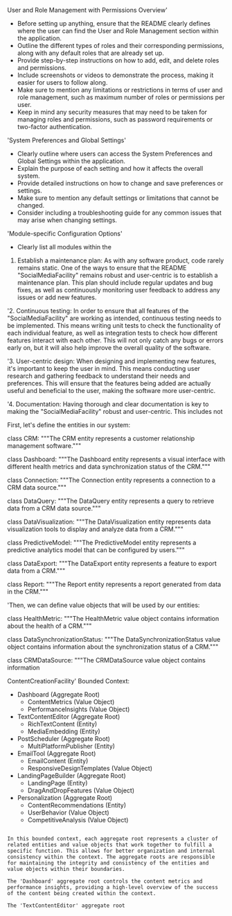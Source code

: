 User and Role Management with Permissions Overview'
- Before setting up anything, ensure that the README clearly defines where the user can find the User and Role Management section within the application.
- Outline the different types of roles and their corresponding permissions, along with any default roles that are already set up.
- Provide step-by-step instructions on how to add, edit, and delete roles and permissions.
- Include screenshots or videos to demonstrate the process, making it easier for users to follow along.
- Make sure to mention any limitations or restrictions in terms of user and role management, such as maximum number of roles or permissions per user.
- Keep in mind any security measures that may need to be taken for managing roles and permissions, such as password requirements or two-factor authentication.

'System Preferences and Global Settings'
- Clearly outline where users can access the System Preferences and Global Settings within the application.
- Explain the purpose of each setting and how it affects the overall system.
- Provide detailed instructions on how to change and save preferences or settings.
- Make sure to mention any default settings or limitations that cannot be changed.
- Consider including a troubleshooting guide for any common issues that may arise when changing settings.

'Module-specific Configuration Options'
- Clearly list all modules within the

1. Establish a maintenance plan:
As with any software product, code rarely remains static. One of the ways to ensure that the README "SocialMediaFacility" remains robust and user-centric is to establish a maintenance plan. This plan should include regular updates and bug fixes, as well as continuously monitoring user feedback to address any issues or add new features.

'2. Continuous testing:
In order to ensure that all features of the "SocialMediaFacility" are working as intended, continuous testing needs to be implemented. This means writing unit tests to check the functionality of each individual feature, as well as integration tests to check how different features interact with each other. This will not only catch any bugs or errors early on, but it will also help improve the overall quality of the software.

'3. User-centric design:
When designing and implementing new features, it's important to keep the user in mind. This means conducting user research and gathering feedback to understand their needs and preferences. This will ensure that the features being added are actually useful and beneficial to the user, making the software more user-centric.

'4. Documentation:
Having thorough and clear documentation is key to making the "SocialMediaFacility" robust and user-centric. This includes not

First, let's define the entities in our system:

class CRM:
    """The CRM entity represents a customer relationship management software."""

class Dashboard:
    """The Dashboard entity represents a visual interface with different health metrics and data synchronization status of the CRM."""

class Connection:
    """The Connection entity represents a connection to a CRM data source."""

class DataQuery:
    """The DataQuery entity represents a query to retrieve data from a CRM data source."""

class DataVisualization:
    """The DataVisualization entity represents data visualization tools to display and analyze data from a CRM."""

class PredictiveModel:
    """The PredictiveModel entity represents a predictive analytics model that can be configured by users."""

class DataExport:
    """The DataExport entity represents a feature to export data from a CRM."""
    
class Report:
    """The Report entity represents a report generated from data in the CRM."""


'Then, we can define value objects that will be used by our entities:

class HealthMetric:
    """The HealthMetric value object contains information about the health of a CRM."""

class DataSynchronizationStatus:
    """The DataSynchronizationStatus value object contains information about the synchronization status of a CRM."""

class CRMDataSource:
    """The CRMDataSource value object contains information

ContentCreationFacility' Bounded Context:
- Dashboard (Aggregate Root)
    - ContentMetrics (Value Object)
    - PerformanceInsights (Value Object)
- TextContentEditor (Aggregate Root)
    - RichTextContent (Entity)
    - MediaEmbedding (Entity)
- PostScheduler (Aggregate Root)
    - MultiPlatformPublisher (Entity)
- EmailTool (Aggregate Root)
    - EmailContent (Entity)
    - ResponsiveDesignTemplates (Value Object)
- LandingPageBuilder (Aggregate Root)
    - LandingPage (Entity)
    - DragAndDropFeatures (Value Object)
- Personalization (Aggregate Root)
    - ContentRecommendations (Entity)
    - UserBehavior (Value Object)
    - CompetitiveAnalysis (Value Object)

```

In this bounded context, each aggregate root represents a cluster of related entities and value objects that work together to fulfill a specific function. This allows for better organization and internal consistency within the context. The aggregate roots are responsible for maintaining the integrity and consistency of the entities and value objects within their boundaries.

The 'Dashboard' aggregate root controls the content metrics and performance insights, providing a high-level overview of the success of the content being created within the context.

The 'TextContentEditor' aggregate root